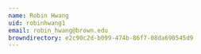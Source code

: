 ```yaml
---
name: Robin Hwang
uid: robinhwang1
email: robin_hwang@brown.edu
browndirectory: e2c90c2d-b099-474b-86f7-08da690545d9
---
```

